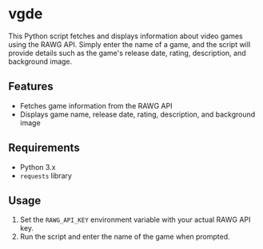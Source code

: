 # vgde

This Python script fetches and displays information about video games using the RAWG API. Simply enter the name of a game, and the script will provide details such as the game's release date, rating, description, and background image.

## Features
- Fetches game information from the RAWG API
- Displays game name, release date, rating, description, and background image

## Requirements
- Python 3.x
- `requests` library

## Usage
1. Set the `RAWG_API_KEY` environment variable with your actual RAWG API key.
2. Run the script and enter the name of the game when prompted.
